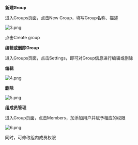 **新建Group**

进入Groups页面，点击New Group，填写Group名称、描述

![3.png](https://img1.jcloudcs.com/cms/c2d8a6b4-abd6-461d-8ae1-164d9da75bc520180906113415.png)

点击Create group

**编辑或删除Group**

进入Groups页面，点击Settings，即可对Group信息进行编辑或删除

**编辑**

![4.png](https://img1.jcloudcs.com/cms/2226f5b8-4dc8-4174-a6ee-cf3e40da0b1420180906113443.png)

**删除**

![5.png](https://img1.jcloudcs.com/cms/a82872ea-9261-4548-9d51-336fbb3a66ba20180906113510.png)

**组成员管理**

进入Group页面，点击Members，加添加用户并赋予相应的权限

![6.png](https://img1.jcloudcs.com/cms/363229bd-fae9-4818-9104-cbd61901e6ee20180906113538.png)

同时，可修改组内成员权限
